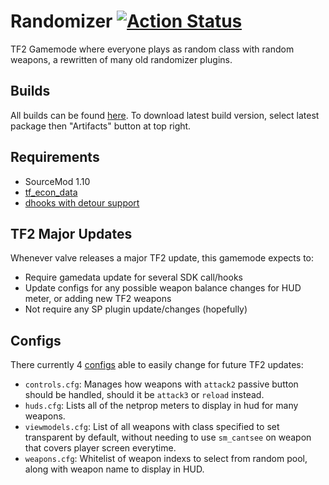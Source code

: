 # Randomizer  [![Action Status](https://github.com/FortyTwoFortyTwo/Randomizer/workflows/Package/badge.svg)](https://github.com/FortyTwoFortyTwo/Randomizer/actions?query=workflow%3APackage+branch%3Amaster)

TF2 Gamemode where everyone plays as random class with random weapons, a rewritten of many old randomizer plugins.

## Builds
All builds can be found [here](https://github.com/FortyTwoFortyTwo/Randomizer/actions?query=workflow%3APackage+branch%3Amaster).
To download latest build version, select latest package then "Artifacts" button at top right.

## Requirements
- SourceMod 1.10
- [tf_econ_data](https://forums.alliedmods.net/showthread.php?t=315011)
- [dhooks with detour support](https://forums.alliedmods.net/showpost.php?p=2588686&postcount=589)

## TF2 Major Updates
Whenever valve releases a major TF2 update, this gamemode expects to:
- Require gamedata update for several SDK call/hooks
- Update configs for any possible weapon balance changes for HUD meter, or adding new TF2 weapons
- Not require any SP plugin update/changes (hopefully)

## Configs
There currently 4 [configs](https://github.com/FortyTwoFortyTwo/Randomizer/tree/master/configs/randomizer) able to easily change for future TF2 updates:
- `controls.cfg`: Manages how weapons with `attack2` passive button should be handled, should it be `attack3` or `reload` instead.
- `huds.cfg`: Lists all of the netprop meters to display in hud for many weapons.
- `viewmodels.cfg`: List of all weapons with class specified to set transparent by default, without needing to use `sm_cantsee` on weapon that covers player screen everytime.
- `weapons.cfg`: Whitelist of weapon indexs to select from random pool, along with weapon name to display in HUD.